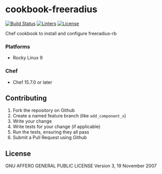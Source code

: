 # cookbook-freeradius
[![Build Status][build-shield]][build-url]
[![Linters][linters-shield]][linters-url]
[![License][license-shield]][license-url]

<!-- Badges -->
[build-shield]: https://github.com/redBorder/cookbook-freeradius/actions/workflows/rpm.yml/badge.svg?branch=master
[build-url]: https://github.com/redBorder/cookbook-freeradius/actions/workflows/rpm.yml?query=branch%3Amaster
[linters-shield]: https://github.com/redBorder/cookbook-freeradius/actions/workflows/lint.yml/badge.svg?event=push
[linters-url]: https://github.com/redBorder/cookbook-freeradius/actions/workflows/lint.yml
[license-shield]: https://img.shields.io/badge/license-AGPLv3-blue.svg
[license-url]: https://github.com/cookbook-freeradius/blob/HEAD/LICENSE

Chef cookbook to install and configure freeradius-rb

### Platforms

- Rocky Linux 9

### Chef

- Chef 15.7.0 or later

## Contributing

1. Fork the repository on Github
2. Create a named feature branch (like `add_component_x`)
3. Write your change
4. Write tests for your change (if applicable)
5. Run the tests, ensuring they all pass
6. Submit a Pull Request using Github

## License

GNU AFFERO GENERAL PUBLIC LICENSE Version 3, 19 November 2007
